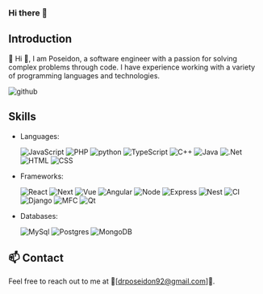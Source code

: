### Hi there 👋


## Introduction

👋 Hi 👋, I am Poseidon, a software engineer with a passion for solving complex problems through code. I have experience working with a variety of programming languages and technologies.

![github](https://img.shields.io/badge/GitHub-000000?style=for-the-badge&logo=GitHub&logoColor=white)


## Skills
- Languages:


   ![JavaScript](https://img.shields.io/badge/Javascript-000000?style=for-the-badge&logo=Javascript&logoColor=#F7DF1E) ![PHP](https://img.shields.io/badge/PHP-777BB4?style=for-the-badge&logo=PHP&logoColor=white) ![python](https://img.shields.io/badge/Python-3776AB?style=for-the-badge&logo=Python&logoColor=white)
   ![TypeScript](https://img.shields.io/badge/TS-3178C6?style=for-the-badge&logo=TypeScript&logoColor=white)
    ![C++](https://img.shields.io/badge/C++-00599C?style=for-the-badge&logo=C++&logoColor=white)
   ![Java](https://img.shields.io/badge/Java-FF7800?style=for-the-badge&logo=Java&logoColor=white)
  ![.Net](https://img.shields.io/badge/.Net-512BD4?style=for-the-badge&logo=.Net&logoColor=white)
  ![HTML](https://img.shields.io/badge/HTML-E34F26?style=for-the-badge&logo=HTML5&logoColor=white)
  ![CSS](https://img.shields.io/badge/CSS-1572B6?style=for-the-badge&logo=CSS3&logoColor=white)
- Frameworks:



   ![React](https://img.shields.io/badge/React-09D3AC?style=for-the-badge&logo=createreactapp&logoColor=white)
    ![Next](https://img.shields.io/badge/Next-000000?style=for-the-badge&logo=Next.js&logoColor=white)
  ![Vue](https://img.shields.io/badge/Vue-4FC08D?style=for-the-badge&logo=Vue.js&logoColor=white)
  ![Angular](https://img.shields.io/badge/Angular-0F0F11?style=for-the-badge&logo=Angular&logoColor=white)
   ![Node](https://img.shields.io/badge/Node.js-339933?style=for-the-badge&logo=Node.js&logoColor=white)
  ![Express](https://img.shields.io/badge/Expressjs-000000?style=for-the-badge&logo=Express&logoColor=white)
   ![Nest](https://img.shields.io/badge/Nestjs-E0234E?style=for-the-badge&logo=NestJs&logoColor=white)
     ![CI](https://img.shields.io/badge/CodeIgnighter-EF4223?style=for-the-badge&logo=codeigniter&logoColor=white)
   ![Django](https://img.shields.io/badge/Django-092E20?style=for-the-badge&logo=Django&logoColor=white)
   ![MFC](https://img.shields.io/badge/MFC-red?style=for-the-badge&logo=MFC&logoColor=white)
  ![Qt](https://img.shields.io/badge/Qt-41CD52?style=for-the-badge&logo=Qt&logoColor=white)

- Databases: 



   ![MySql](https://img.shields.io/badge/MySQL-4479A1?style=for-the-badge&logo=MySQL&logoColor=white)
   ![Postgres](https://img.shields.io/badge/PostgresSql-4169E1?style=for-the-badge&logo=PostgresSql&logoColor=white)
![MongoDB](https://img.shields.io/badge/MongoDB-47A248?style=for-the-badge&logo=MongoDB&logoColor=white)


## 📫 Contact
Feel free to reach out to me at 💬[drposeidon92@gmail.com]💬.


<!--
**drposeidon0126/drposeidon0126** is a ✨ _special_ ✨ repository because its `README.md` (this file) appears on your GitHub profile.

Here are some ideas to get you started:

- 🔭 I’m currently working on ...
- 🌱 I’m currently learning ...
- 👯 I’m looking to collaborate on ...
- 🤔 I’m looking for help with ...
- 💬 Ask me about ...
- 📫 How to reach me: ...
- 😄 Pronouns: ...
- ⚡ Fun fact: ...
-->
